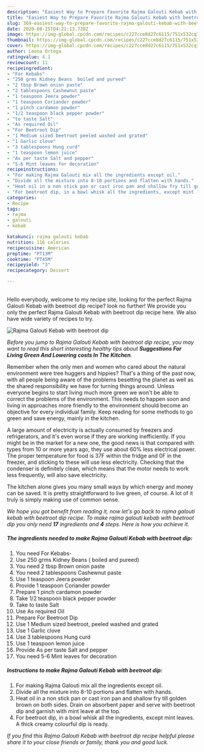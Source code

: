 ```yaml
---
description: "Easiest Way to Prepare Favorite Rajma Galouti Kebab with beetroot dip"
title: "Easiest Way to Prepare Favorite Rajma Galouti Kebab with beetroot dip"
slug: 369-easiest-way-to-prepare-favorite-rajma-galouti-kebab-with-beetroot-dip
date: 2020-08-25T04:21:13.720Z
image: https://img-global.cpcdn.com/recipes/c227cce8d27c6115/751x532cq70/rajma-galouti-kebab-with-beetroot-dip-recipe-main-photo.jpg
thumbnail: https://img-global.cpcdn.com/recipes/c227cce8d27c6115/751x532cq70/rajma-galouti-kebab-with-beetroot-dip-recipe-main-photo.jpg
cover: https://img-global.cpcdn.com/recipes/c227cce8d27c6115/751x532cq70/rajma-galouti-kebab-with-beetroot-dip-recipe-main-photo.jpg
author: Leona Ortega
ratingvalue: 4.1
reviewcount: 11
recipeingredient:
- "For Kebabs"
- "250 grms Kidney Beans  boiled and pureed"
- "2 tbsp Brown onion paste"
- "2 tablespoons Cashewnut paste"
- "1 teaspoon Jeera powder"
- "1 teaspoon Coriander powder"
- "1 pinch cardamon powder"
- "1/2 teaspoon black pepper powder"
- "to taste Salt"
- "As required Oil"
- "For Beetroot Dip"
- "1 Medium sized beetroot peeled washed and grated"
- "1 Garlic clove"
- "3 tablespoons Hung curd"
- "1 teaspoon lemon juice"
- "As per taste Salt and pepper"
- "5-6 Mint leaves for decoration"
recipeinstructions:
- "For making Rajma Galouti mix all the ingredients except oil."
- "Divide all the mixture into 8-10 portions and flatten with hands."
- "Heat oil in a non stick pan or cast iron pan and shallow fry till golden brown on both sides. Drain on absorbent paper and serve with beetroot dip and garnish with mint leave at the top."
- "For beetroot dip, in a bowl whisk all the ingredients, except mint leaves. A thick creamy colourful dip is ready."
categories:
- Recipe
tags:
- rajma
- galouti
- kebab

katakunci: rajma galouti kebab 
nutrition: 116 calories
recipecuisine: American
preptime: "PT13M"
cooktime: "PT45M"
recipeyield: "3"
recipecategory: Dessert

---
```

<br>
Hello everybody, welcome to my recipe site, looking for the perfect Rajma Galouti Kebab with beetroot dip recipe? look no further! We provide you only the perfect Rajma Galouti Kebab with beetroot dip recipe here. We also have wide variety of recipes to try.
<br>


![Rajma Galouti Kebab with beetroot dip](https://img-global.cpcdn.com/recipes/c227cce8d27c6115/751x532cq70/rajma-galouti-kebab-with-beetroot-dip-recipe-main-photo.jpg)

<i>Before you jump to Rajma Galouti Kebab with beetroot dip recipe, you may want to read this short interesting healthy tips about 
<strong>Suggestions For Living Green And Lowering costs In The Kitchen</strong>.</i>
</br>

Remember when the only men and women who cared about the natural environment were tree huggers and hippies? That's a thing of the past now, with all people being aware of the problems besetting the planet as well as the shared responsibility we have for turning things around. Unless everyone begins to start living much more green we won't be able to correct the problems of the environment. This needs to happen soon and living in approaches more friendly to the environment should become an objective for every individual family. Keep reading for some methods to go green and save energy, mainly in the kitchen.

A large amount of electricity is actually consumed by freezers and refrigerators, and it's even worse if they are working inefficiently. If you might be in the market for a new one, the good news is that compared with types from 10 or more years ago, they use about 60% less electrical power. The proper temperature for food is 37F within the fridge and 0F in the freezer, and sticking to these will use less electricity. Checking that the condenser is definitely clean, which means that the motor needs to work less frequently, will also save electricity.

The kitchen alone gives you many small ways by which energy and money can be saved. It is pretty straightforward to live green, of course. A lot of it truly is simply making use of common sense.


<i>We hope you got benefit from reading it, now let's go back to rajma galouti kebab with beetroot dip recipe. To make rajma galouti kebab with beetroot dip you only need <strong>17</strong> ingredients and <strong>4</strong> steps. Here is how you achieve it.
</i>

##### The ingredients needed to make Rajma Galouti Kebab with beetroot dip:

1. You need For Kebabs-
1. Use 250 grms Kidney Beans ( boiled and pureed)
1. You need 2 tbsp Brown onion paste
1. You need 2 tablespoons Cashewnut paste
1. Use 1 teaspoon Jeera powder
1. Provide 1 teaspoon Coriander powder
1. Prepare 1 pinch cardamon powder
1. Take 1/2 teaspoon black pepper powder
1. Take to taste Salt
1. Use As required Oil
1. Prepare For Beetroot Dip
1. Use 1 Medium sized beetroot, peeled washed and grated
1. Use 1 Garlic clove
1. Use 3 tablespoons Hung curd
1. Use 1 teaspoon lemon juice
1. Provide As per taste Salt and pepper
1. You need 5-6 Mint leaves for decoration


##### Instructions to make Rajma Galouti Kebab with beetroot dip:

1. For making Rajma Galouti mix all the ingredients except oil.
1. Divide all the mixture into 8-10 portions and flatten with hands.
1. Heat oil in a non stick pan or cast iron pan and shallow fry till golden brown on both sides. Drain on absorbent paper and serve with beetroot dip and garnish with mint leave at the top.
1. For beetroot dip, in a bowl whisk all the ingredients, except mint leaves. A thick creamy colourful dip is ready.


<i>If you find this Rajma Galouti Kebab with beetroot dip recipe helpful please share it to your close friends or family, thank you and good luck.</i>
